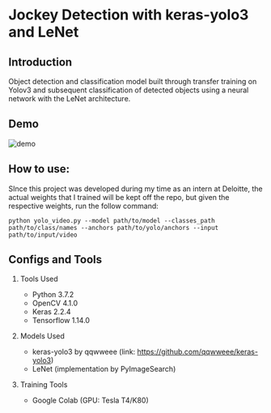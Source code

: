 # Jockey Detection with keras-yolo3 and LeNet

## Introduction

Object detection and classification model built through transfer training on Yolov3 and subsequent classification of detected objects using a neural network with the LeNet architecture.

## Demo

![demo](demo.gif)


## How to use:

SInce this project was developed during my time as an intern at Deloitte, the actual weights that I trained will be kept off the repo, but given the respective weights, run the follow command:
```
python yolo_video.py --model path/to/model --classes_path path/to/class/names --anchors path/to/yolo/anchors --input path/to/input/video
```

## Configs and Tools

1. Tools Used 
    - Python 3.7.2
    - OpenCV 4.1.0
    - Keras 2.2.4
    - Tensorflow 1.14.0


2. Models Used
    - keras-yolo3 by qqwweee (link: https://github.com/qqwweee/keras-yolo3)
    - LeNet (implementation by PyImageSearch)

3. Training Tools
    - Google Colab (GPU: Tesla T4/K80)
